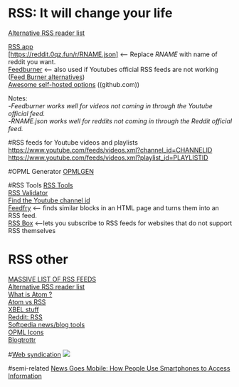 # RSS: It will change your life
[Alternative RSS reader list](https://alternativeto.net/browse/search?q=rss)

[RSS.app](https://wwww.rss.app)  
[https://reddit.0qz.fun/r/RNAME.json] <-- Replace *RNAME* with name of reddit you want.  
[Feedburner](https://www.feedburner.com) <-- also used if Youtubes official RSS feeds are not working   ([Feed Burner alternatives](https://www.feedburner-alternatives.com/))  
[Awesome self-hosted options](https://github.com/awesome-selfhosted/awesome-selfhosted/blob/master/README.md#feed-readers) ((github.com))  

Notes:  
-*Feedburner works well for videos not coming in through the Youtube official feed.*  
-*RNAME.json works well for reddits not coming in through the Reddit official feed.*  

#RSS feeds for Youtube videos and playlists
https://www.youtube.com/feeds/videos.xml?channel_id=CHANNELID
https://www.youtube.com/feeds/videos.xml?playlist_id=PLAYLISTID

#OPML Generator
[OPMLGEN](https://opml-gen.ovh/)  

#RSS Tools
[RSS Tools](http://www.rss-tools.com/)  
[RSS Validator](https://www.rssboard.org/rss-validator/)  
[Find the Youtube channel id](https://commentpicker.com/youtube-channel-id.php)  
[Feedfry](https://www.feedfry.com)  <-- finds similar blocks in an HTML page and turns them into an RSS feed.  
[RSS Box](https://rssbox.herokuapp.com/)  <--lets you subscribe to RSS feeds for websites that do not support RSS themselves  

# RSS other
[MASSIVE LIST OF RSS FEEDS](https://gist.github.com/myano/b4c1e06ed36fd64547a3)  
[Alternative RSS reader list](https://alternativeto.net/browse/search?q=rss)  
[What is Atom ?](http://www.atomenabled.org/developers/syndication/)  
[Atom vs RSS](https://nullprogram.com/blog/2013/09/23/)  
[XBEL stuff](https://www.xefer.com/rebel/)  
[Reddit: RSS](https://www.reddit.com/r/rss/)  
[Softpedia news/blog tools](https://www.softpedia.com/get/Internet/News-Newsgroups-Blog-Tools/?utm_source=spd&utm_campaign=postdl_redir)  
[OPML Icons](http://www.opmlicons.com/)  
[Blogtrottr](https://blogtrottr.com/)  

#[Web syndication](https://en.wikipedia.org/wiki/Web_syndication#External_links)
<img src="https://i.paste.pics/9QL3D.png">

#semi-related
[News Goes Mobile: How People Use Smartphones to Access Information](https://medium.com/mobile-first-news-how-people-use-smartphones-to/news-goes-mobile-how-people-use-smartphones-to-access-information-53ccb850d80a)    